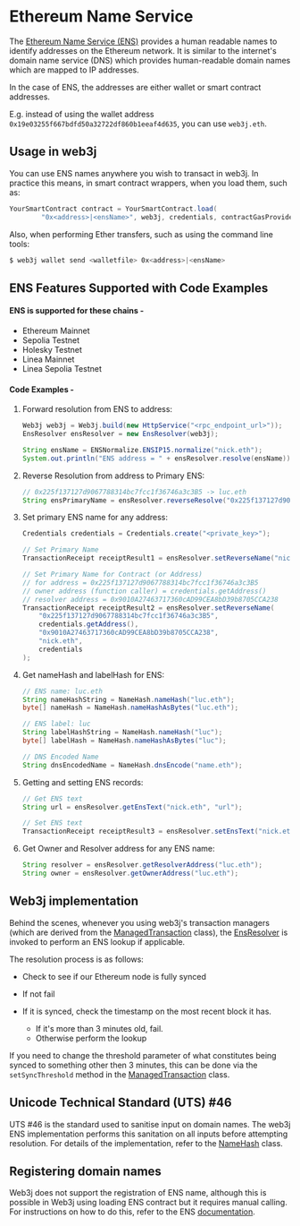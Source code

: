 Ethereum Name Service
=====================

The [Ethereum Name Service (ENS)](https://ens.domains) provides a human readable names to identify addresses on the Ethereum network. It is similar to the internet's domain name service (DNS) which provides human-readable domain names which are mapped to IP addresses.

In the case of ENS, the addresses are either wallet or smart contract addresses.

E.g. instead of using the wallet address `0x19e03255f667bdfd50a32722df860b1eeaf4d635`, you can use `web3j.eth`.

Usage in web3j
--------------

You can use ENS names anywhere you wish to transact in web3j. In practice this means, in smart contract wrappers, when you load them, such as:

```java
YourSmartContract contract = YourSmartContract.load(
        "0x<address>|<ensName>", web3j, credentials, contractGasProvider);
```

Also, when performing Ether transfers, such as using the command line
tools:

``` bash
$ web3j wallet send <walletfile> 0x<address>|<ensName>
```

ENS Features Supported with Code Examples
-----------------------------------------

#### ENS is supported for these chains - 

- Ethereum Mainnet
- Sepolia Testnet
- Holesky Testnet
- Linea Mainnet
- Linea Sepolia Testnet

#### Code Examples -

1. Forward resolution from ENS to address:

    ```java
    Web3j web3j = Web3j.build(new HttpService("<rpc_endpoint_url>"));
    EnsResolver ensResolver = new EnsResolver(web3j);

    String ensName = ENSNormalize.ENSIP15.normalize("nick.eth");
    System.out.println("ENS address = " + ensResolver.resolve(ensName));
    ```

2. Reverse Resolution from address to Primary ENS:

    ```java
    // 0x225f137127d9067788314bc7fcc1f36746a3c3B5 -> luc.eth
    String ensPrimaryName = ensResolver.reverseResolve("0x225f137127d9067788314bc7fcc1f36746a3c3B5");
    ```

3. Set primary ENS name for any address:

    ```java
    Credentials credentials = Credentials.create("<private_key>");

    // Set Primary Name
    TransactionReceipt receiptResult1 = ensResolver.setReverseName("nick.eth", credentials);

    // Set Primary Name for Contract (or Address)
    // for address = 0x225f137127d9067788314bc7fcc1f36746a3c3B5
    // owner address (function caller) = credentials.getAddress()
    // resolver address = 0x9010A27463717360cAD99CEA8bD39b8705CCA238
    TransactionReceipt receiptResult2 = ensResolver.setReverseName(
        "0x225f137127d9067788314bc7fcc1f36746a3c3B5",
        credentials.getAddress(),
        "0x9010A27463717360cAD99CEA8bD39b8705CCA238",
        "nick.eth",
        credentials
    );
    ```

4. Get nameHash and labelHash for ENS:

    ```java
    // ENS name: luc.eth
    String nameHashString = NameHash.nameHash("luc.eth");
    byte[] nameHash = NameHash.nameHashAsBytes("luc.eth");

    // ENS label: luc
    String labelHashString = NameHash.nameHash("luc");
    byte[] labelHash = NameHash.nameHashAsBytes("luc");

    // DNS Encoded Name
    String dnsEncodedName = NameHash.dnsEncode("name.eth");
    ```

5. Getting and setting ENS records:

    ```java
    // Get ENS text
    String url = ensResolver.getEnsText("nick.eth", "url");

    // Set ENS text
    TransactionReceipt receiptResult3 = ensResolver.setEnsText("nick.eth", "url", "http://example.com", credentials);
    ```

6. Get Owner and Resolver address for any ENS name:

    ```java
    String resolver = ensResolver.getResolverAddress("luc.eth");
    String owner = ensResolver.getOwnerAddress("luc.eth");
    ```


Web3j implementation 
--------------------

Behind the scenes, whenever you using web3j's transaction managers (which are derived from the
[ManagedTransaction](https://github.com/web3j/web3j/blob/master/core/src/main/java/org/web3j/tx/ManagedTransaction.java) class), the [EnsResolver](https://github.com/web3j/web3j/blob/master/core/src/main/java/org/web3j/ens/EnsResolver.java) is invoked to perform an ENS lookup if applicable.

The resolution process is as follows:

-   Check to see if our Ethereum node is fully synced
-   If not fail
-   If it is synced, check the timestamp on the most recent block it has.

    - If it's more than 3 minutes old, fail.
    - Otherwise perform the lookup

If you need to change the threshold parameter of what constitutes being synced to something other then 3 minutes, this can be done via the `setSyncThreshold` method in the [ManagedTransaction](https://github.com/web3j/web3j/blob/master/core/src/main/java/org/web3j/tx/ManagedTransaction.java) class.

Unicode Technical Standard (UTS) \#46
-------------------------------------

UTS #46 is the standard used to sanitise input on domain names. The web3j ENS implementation performs this sanitation on all inputs before attempting resolution. For details of the implementation, refer to the [NameHash](https://github.com/web3j/web3j/blob/master/core/src/main/java/org/web3j/ens/NameHash.java) class.

Registering domain names
------------------------

Web3j does not support the registration of ENS name, although this is possible in Web3j using loading ENS contract but it requires manual calling. For instructions on how to do this, refer to the ENS [documentation](https://docs.ens.domains/).

